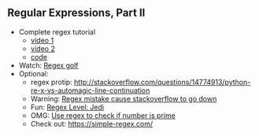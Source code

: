 Regular Expressions, Part II
----

- Complete regex tutorial
    + [video 1](https://www.youtube.com/watch?v=W4ReH9IPH-Q)
    + [video 2](https://www.crowdcast.io/e/regex/register)
    + [code](https://pycon2016.regex.training/)
- Watch: [Regex golf](https://www.oreilly.com/learning/regex-golf-with-peter-norvig)
- Optional:   
    + regex protip: http://stackoverflow.com/questions/14774913/python-re-x-vs-automagic-line-continuation
    + Warning: [Regex mistake cause stackoverflow to go down](http://stackstatus.net/post/147710624694/outage-postmortem-july-20-2016)
    - Fun: [Regex Level: Jedi](http://instagram-engineering.tumblr.com/post/118304328152/emojineering-part-2-implementing-hashtag-emoji)
    - OMG: [Use regex to check if number is prime](https://iluxonchik.github.io/regular-expression-check-if-number-is-prime/)
    - Check out: https://simple-regex.com/
